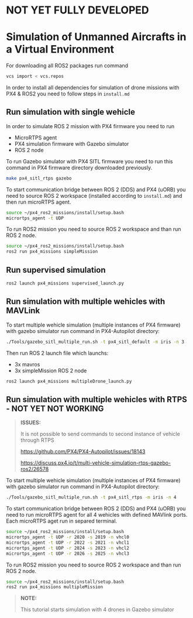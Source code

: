 # NOT YET FULLY DEVELOPED
# Simulation of Unmanned Aircrafts in a Virtual Environment

For downloading all ROS2 packages run command

```bash
vcs import < vcs.repos
```

In order to install all dependencies for simulation of drone missions with PX4 & ROS2 you need to follow steps in `install.md`

## Run simulation with single wehicle

In order to simulate ROS 2 mission with PX4 firmware you need to run

  * MicroRTPS agent 
  * PX4 simulation firmware with Gazebo simulator
  * ROS 2 node

To run Gazebo simulator with PX4 SITL firmware you need to run this command in PX4 firmware directory downloaded previously.
```bash
make px4_sitl_rtps gazebo
```

To start communication bridge between ROS 2 (DDS) and PX4 (uORB) you need to source ROS 2 workspace (installed according to `install.md`) and then run microRTPS agent.
```bash
source ~/px4_ros2_missions/install/setup.bash
micrortps_agent -t UDP
```

To run ROS2 mission you need to source ROS 2 workspace and than run ROS 2 node.
```bash
source ~/px4_ros2_missions/install/setup.bash
ros2 run px4_missions simpleMission
```
## Run supervised simulation

```bash
ros2 launch px4_missions supervised_launch.py
```
## Run simulation with multiple wehicles with MAVLink

To start multiple wehicle simulation (multiple instances of PX4 firmware) with gazebo simulator run command in PX4-Autopilot directory:
```bash
./Tools/gazebo_sitl_multiple_run.sh -t px4_sitl_default -m iris -n 3
```

Then run ROS 2 launch file which launchs:
* 3x mavros
* 3x simpleMission ROS 2 node

```bash
ros2 launch px4_missions multipleDrone_launch.py 
```

## Run simulation with multiple wehicles with RTPS - NOT YET NOT WORKING

> **ISSUES:**
>
> It is not possible to send commands to second instance of vehicle through RTPS
>
>https://github.com/PX4/PX4-Autopilot/issues/18143
>
>https://discuss.px4.io/t/multi-vehicle-simulation-rtps-gazebo-ros2/26578
>


To start multiple wehicle simulation (multiple instances of PX4 firmware) with gazebo simulator run command in PX4-Autopilot directory:
```bash
./Tools/gazebo_sitl_multiple_run.sh -t px4_sitl_rtps -m iris -n 4
```

To start communication bridge between ROS 2 (DDS) and PX4 (uORB) you need to run microRTPS agent for all 4 wehicles with defined MAVlink ports. Each microRTPS aget run in separed terminal.
```bash
source ~/px4_ros2_missions/install/setup.bash
micrortps_agent -t UDP -r 2020 -s 2019 -n vhcl0
micrortps_agent -t UDP -r 2022 -s 2021 -n vhcl1
micrortps_agent -t UDP -r 2024 -s 2023 -n vhcl2
micrortps_agent -t UDP -r 2026 -s 2025 -n vhcl3
```

To run ROS2 mission you need to source ROS 2 workspace and than run ROS 2 node.
```bash
source ~/px4_ros2_missions/install/setup.bash
ros2 run px4_missions multipleMission
```

> **NOTE:**
>
> This tutorial starts simulation with 4 drones in Gazebo simulator
> 